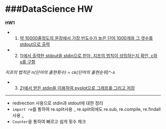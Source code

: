 ###DataScience HW
===

**__HW1__**

* 1. [약 10000줄정도의 문장에서 가장 빈도수가 높은 단어 1000개와 그 갯수를 stdout으로 출력](https://github.com/yannJu/Data-Science/blob/master/DataScience%20HW_1/h01_%EC%9D%B4%EC%97%B0%EC%A3%BC_20191644_wc.py)
* 2. [1)에서 출력한 stdout을 stdin으로 받아, 지프의 법칙이 성립하는지 확인, c와 s를 구함](https://github.com/yannJu/Data-Science/blob/master/DataScience%20HW_1/h01_%EC%9D%B4%EC%97%B0%EC%A3%BC_20191644_plot.py)

_지프의 법칙은 n(단어의 출현횟수) = ck(단어의 출현순위)^-s_
* 3. [2)에서 받은 stdin을 이용하여 pyplot으로 그래프를 그리고 저장](https://github.com/yannJu/Data-Science/blob/master/DataScience%20HW_1/h01_%EC%9D%B4%EC%97%B0%EC%A3%BC_20191644_plot.png)

---

* redirection 사용으로 stdin과 stdout에 대한 정리
* `import re`를 통하여 re.split사용 
	_ re.split외에도 re.sub, re.compile, re.findall사용 _
* `Counter`을 통하여 빠르고 쉽게 횟수 체크
